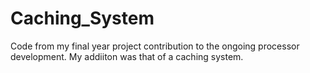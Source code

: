 # Caching_System
Code from my final year project contribution to the ongoing processor development. My addiiton was that of a caching system.

